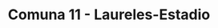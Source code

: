 ---
title: Comuna 11 - Laureles-Estadio
url: /comuna-11-laureles-estadio/
latitude: 6.25
longitude: -75.592
---